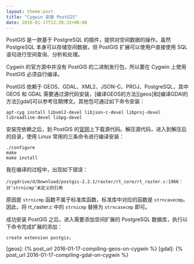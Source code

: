 ```yaml
---
layout: theme:post
title: "Cygwin 安装 PostGIS"
date: 2016-01-17T12:20:33+08:00
---
```


PostGIS 是一款基于 PostgreSQL 的插件，提供对空间数据的操作。虽然 PostgreSQL 本身可以存储空间数据，但 PostGIS 扩展可以使用户直接使用 SQL 语句进行空间查询、分析和处理。

Cygwin 的官方源中并没有 PostGIS 的二进制发行包，所以要在 Cygwin 上使用 PostGIS 必须自行编译。

PostGIS 依赖于 GEOS、GDAL、XML2、JSON-C、PROJ、PostgreSQL，其中 GEOS 和 GDAL 需要通过源代码安装，[编译GEOS的方法][geos]和[编译GDAl的方法][gdal]可以参考往期博文。其他包可通过如下命令安装：
```
apt-cyg install libxml2-devel libjson-c-devel libproj-devel libreadline-devel libpg-devel
```

安装完依赖之后，到 PostGIS 的[官网][postgis]上下载源代码。解压源代码，进入到解压后的目录，使用 Linux 常用的三条命令进行编译安装：

```
./configure
make
make install
```

我在编译的过程中，出现如下错误：
```
/cygdrive/d/Download/postgis-2.2.1/raster/rt_core/rt_raster.c:1966：对‘strnicmp’未定义的引用
```
原因是 `strnicmp` 函数不属于标准库函数，标准库中对应的函数是 `strncasecmp`。因此，将 rt_raster.c 中的 `strnicmp` 替换为 `strncasecmp` 即可。

成功安装 PostGIS 之后，进入需要添加空间扩展的 PostgreSQL 数据库，执行以下命令完成扩展的添加：
```
create extension postgis;
```


[postgis]: http://postgis.net/source/
[geos]: {% post_url 2016-01-17-compiling-geos-on-cygwin %}
[gdal]: {% post_url 2016-01-17-compiling-gdal-on-cygwin %}